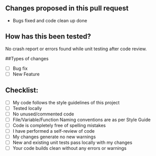 ## Changes proposed in this pull request 
- Bugs fixed and code clean up done

## How has this been tested?
No crash report or errors found while unit testing after code review.

##Types of changes
- [ ] Bug fix
- [ ] New Feature

## Checklist:
- [ ] My code follows the style guidelines of this project
- [ ] Tested locally
- [ ] No unused/commented code
- [ ] File/Variable/Function Naming conventions are as per Style Guide
- [ ] Code is completely free of spelling mistakes
- [ ] I have performed a self-review of code
- [ ] My changes generate no new warnings
- [ ] New and existing unit tests pass locally with my changes
- [ ] Your code builds clean without any errors or warnings
